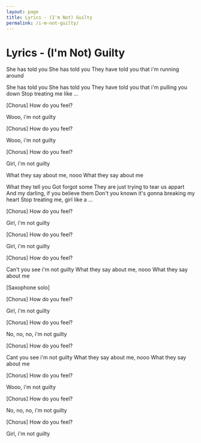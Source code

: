 ```yaml
---
layout: page
title: Lyrics - (I'm Not) Guilty
permalink: /i-m-not-guilty/
---
```


# Lyrics - (I'm Not) Guilty

She has told you
She has told you
They have told you that i'm running around

She has told you
She has told you
They have told you that i'm pulling you down
Stop treating me like ...

[Chorus]
How do you feel?

Wooo, i'm not guilty

[Chorus]
How do you feel?

Wooo, i'm not guilty

[Chorus]
How do you feel?

Girl, i'm not guilty

What they say about me, nooo
What they say about me

What they tell you
Got forgot some
They are just trying to tear us appart
And my darling, if you believe them
Don't you known it's gonna breaking my heart
Stop treating me, girl like a ...

[Chorus]
How do you feel?

Girl, i'm not guilty

[Chorus]
How do you feel?

Girl, i'm not guilty

[Chorus]
How do you feel?

Can't you see i'm not guilty
What they say about me, nooo
What they say about me

[Saxophone solo]

[Chorus]
How do you feel?

Girl, i'm not guilty

[Chorus]
How do you feel?

No, no, no, i'm not guilty

[Chorus]
How do you feel?

Cant you see i'm not guilty
What they say about me, nooo
What they say about me

[Chorus]
How do you feel?

Wooo, i'm not guilty

[Chorus]
How do you feel?

No, no, no, i'm not guilty

[Chorus]
How do you feel?

Girl, i'm not guilty
